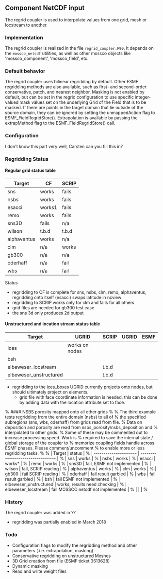 ## Component NetCDF input

The regrid coupler is used to interpolate values from one grid, mesh or 
locstream to another.


### Implementation

The regrid coupler is realized in the file `regrid_coupler.F90`. It depends on 
the `mossco_netcdf` utilities, as well as other mossco objects like 
'mossco_component', 'mossco_field', etc.


### Default behavior

The regrid coupler uses bilinear regridding by default. Other ESMF
regridding methods are also available, such as first- and second-order 
conservative, patch, and nearest neighbor. Masking is not enabled by default,
but can be set in the regrid configuration to use specific integer-valued mask 
values set on the underlying Grid of the Field that is to be masked. If there 
are points in the target domain that lie outside of the source domain, they 
can be ignored by setting the unmappedAction flag to ESMF_FieldRegridStore(). 
Extrapolation is available by passing the extrapMethod flag to the 
ESMF_FieldRegridStore() call.


### Configuration

I don't know this part very well, Carsten can you fill this in?

### Regridding Status

#### Regular grid status table

| Target      | CF     | SCRIP |
| ----------- | ------ | ----- |
| sns         | works  | fails |
| nsbs        | works  | fails |
| esacci      | works1 | fails |
| remo        | works  | fails |
| sns3D       | fails  | n/a   |
| wilson      | t.b.d  | t.b.d |
| alphaventus | works  | n/a   |
| clm         | n/a    | works |
| gb300       | n/a    | n/a   |
| oderhaff    | n/a    | fail  |
| wbs         | n/a    | fail  |

Status
 - regridding to CF is complete for sns, nsbs, clm, remo, alphaventus,
   regridding onto itself (esacci) swaps latitude in ncview
 - regridding to SCRIP works only for clm and fails for all others
 - grid files are needed for gb300 test case
 - the sns 3d only produces 2d output

#### Unstructured and location stream status table

 | Target                 | UGRID          | SCRIP | UGRID | ESMF |
 | ---------------------- | -------------- | ----- | ----- | ---- |
 | ices                   | works on nodes |       |       |      |
 | bsh                    |                |       |       |      |
 | elbeweser_locstream    |                | t.b.d |       |      |
 | elbeweser_unstructured |                | t.b.d |       |      |

- regridding to the ices_boxes UGRID currently projects onto nodes, but should
  ultimately project on elements.
  - grid file with face coordinate information is needed, this can be done
    by adding data with the location attribute set to face.

% #### NSBS porosity mapped onto all other grids
% 
% The third example tests regridding from the entire domain (nsbs) to all of
% the specified subregions (sns, wbs, oderhaff) from grids read from file.
% Data on deposition and porosity are read from nsbs_porosity/nsbs_deposition and
% interpolated to other grids.
% Some of these may be commented out to increase processing speed.  Work is
% required to save the internal state / global storage of the coupler to
% memorize coupling fields handle across ESMF phases. Please comment/uncomment
% to enable more or less regridding tasks.
% 
%  | Target                 | status                             |
%  | ---------------------- | ---------------------------------- |
%  | sns                    | works                              |
%  | nsbs                   | works                              |
%  | esacci                 | works*                             |
%  | remo                   | works                              |
%  | sns3D                  | fail, ESMF not implemented         |
%  | wilson                 | fail, SCRIP reading                |
%  | alphaventus            | works                              |
%  | clm                    | works                              |
%  | gb300                  | fail SCRIP reading                 |
%  | oderhaff               | fail result garbled                |
%  | wbs                    | fail result garbled                |
%  | bsh                    | fail ESMF not implemented          |
%  | elbeweser_unstructured | works, results need checking       |
%  | elbeweser_locstream    | fail MOSSCO netcdf not implemented |
%  |                        |                                    |
% 


### History

The regrid coupler was added in ??
- regridding was partially enabled in March 2018

### Todo

- Configuration flags to modify the regridding method and other 
  parameters (.i.e. extrapolation, masking)
- Conservative regridding on unstructured Meshes
- 3D Grid creation from file (ESMF ticket 3613628)
- Dynamic masking
- Read and write weight files

